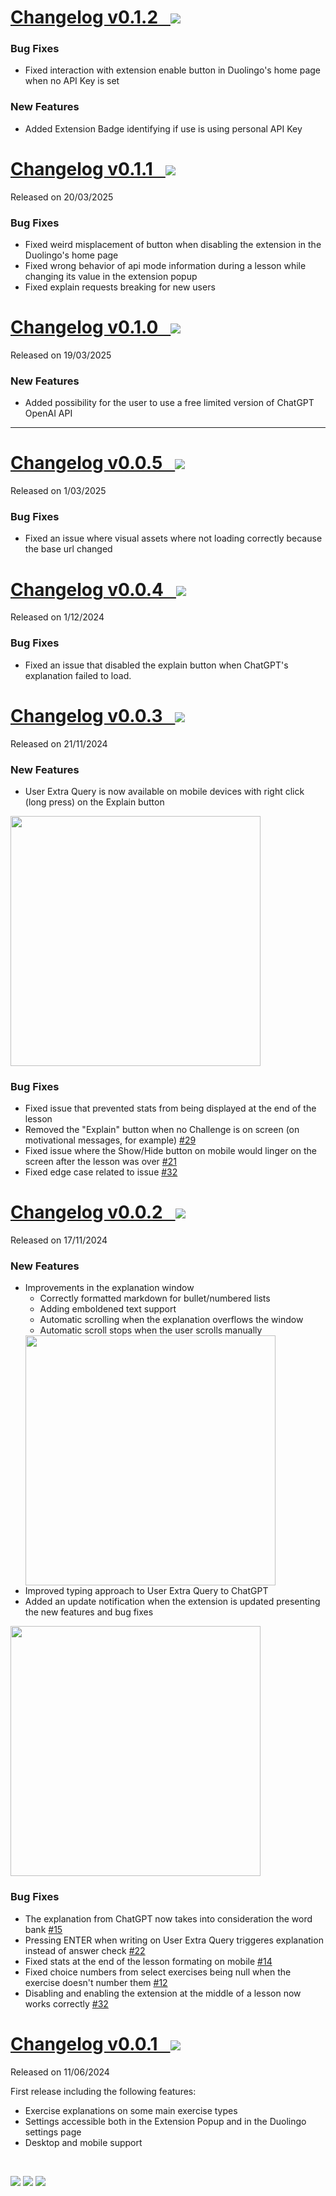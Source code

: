 # [Changelog v0.1.2 &nbsp; <img src="https://img.shields.io/badge/Latest-0a7fa6">](https://github.com/digas99/duo-explained/releases/tag/v0.1.2)

### Bug Fixes
- Fixed interaction with extension enable button in Duolingo's home page when no API Key is set

### New Features
- Added Extension Badge identifying if use is using personal API Key

# [Changelog v0.1.1 &nbsp; <img src="https://img.shields.io/badge/Released-11ad2e">](https://github.com/digas99/duo-explained/releases/tag/v0.1.1)
Released on 20/03/2025

### Bug Fixes
- Fixed weird misplacement of button when disabling the extension in the Duolingo's home page
- Fixed wrong behavior of api mode information during a lesson while changing its value in the extension popup
- Fixed explain requests breaking for new users

# [Changelog v0.1.0 &nbsp; <img src="https://img.shields.io/badge/Released-11ad2e">](https://github.com/digas99/duo-explained/releases/tag/v0.1.0)
Released on 19/03/2025

### New Features
- Added possibility for the user to use a free limited version of ChatGPT OpenAI API

---

# [Changelog v0.0.5 &nbsp; <img src="https://img.shields.io/badge/Released-11ad2e">](https://github.com/digas99/duo-explained/releases/tag/v0.0.5)
Released on 1/03/2025

### Bug Fixes
- Fixed an issue where visual assets where not loading correctly because the base url changed

# [Changelog v0.0.4 &nbsp; <img src="https://img.shields.io/badge/Released-11ad2e">](https://github.com/digas99/duo-explained/releases/tag/v0.0.4)
Released on 1/12/2024

### Bug Fixes
- Fixed an issue that disabled the explain button when ChatGPT's explanation failed to load.


# [Changelog v0.0.3 &nbsp; <img src="https://img.shields.io/badge/Released-11ad2e">](https://github.com/digas99/duo-explained/releases/tag/v0.0.3)
Released on 21/11/2024

### New Features
- User Extra Query is now available on mobile devices with right click (long press) on the Explain button
<img class="d-cgpt-changelog-demo" src="https://raw.githubusercontent.com/digas99/duo-explained/refs/heads/main/images/changelog/v003/user-extra-query-mobile.gif" width="400px">

### Bug Fixes
- Fixed issue that prevented stats from being displayed at the end of the lesson
- Removed the "Explain" button when no Challenge is on screen (on motivational messages, for example) [#29](https://github.com/digas99/duo-explained/issues/29)
- Fixed issue where the Show/Hide button on mobile would linger on the screen after the lesson was over [#21](https://github.com/digas99/duo-explained/issues/21)
- Fixed edge case related to issue [#32](https://github.com/digas99/duo-explained/issues/32)


# [Changelog v0.0.2 &nbsp; <img src="https://img.shields.io/badge/Released-11ad2e">](https://github.com/digas99/duo-explained/releases/tag/v0.0.2)
Released on 17/11/2024

### New Features
- Improvements in the explanation window
  - Correctly formatted markdown for bullet/numbered lists
  - Adding emboldened text support
  - Automatic scrolling when the explanation overflows the window
  - Automatic scroll stops when the user scrolls manually
  <img class="d-cgpt-changelog-demo" src="https://raw.githubusercontent.com/digas99/duo-explained/refs/heads/main/images/changelog/v002/explain-window-updates.gif" width="400px">
- Improved typing approach to User Extra Query to ChatGPT  
- Added an update notification when the extension is updated presenting the new features and bug fixes
<img class="d-cgpt-changelog-demo" src="https://raw.githubusercontent.com/digas99/duo-explained/refs/heads/main/images/changelog/v002/update-changelog.png" width="400px">

### Bug Fixes
- The explanation from ChatGPT now takes into consideration the word bank [#15](https://github.com/digas99/duo-explained/issues/15) 
- Pressing ENTER when writing on User Extra Query triggeres explanation instead of answer check [#22](https://github.com/digas99/duo-explained/issues/22)
- Fixed stats at the end of the lesson formating on mobile [#14](https://github.com/digas99/duo-explained/issues/14)
- Fixed choice numbers from select exercises being null when the exercise doesn't number them [#12](https://github.com/digas99/duo-explained/issues/12)
- Disabling and enabling the extension at the middle of a lesson now works correctly [#32](https://github.com/digas99/duo-explained/issues/32)

# [Changelog v0.0.1 &nbsp; <img src="https://img.shields.io/badge/Released-11ad2e">](https://github.com/digas99/duo-explained/releases/tag/v0.0.1)
Released on 11/06/2024

First release including the following features:
- Exercise explanations on some main exercise types
- Settings accessible both in the Extension Popup and in the Duolingo settings page
- Desktop and mobile support

<br>

<p>
	<img src="https://img.shields.io/badge/Latest-0a7fa6">
	<img src="https://img.shields.io/badge/Released-11ad2e">
	<img src="https://img.shields.io/badge/Developing-c7a510">
</p>